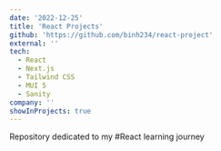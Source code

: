 ```yaml
---
date: '2022-12-25'
title: 'React Projects'
github: 'https://github.com/binh234/react-project'
external: ''
tech:
  - React
  - Next.js
  - Tailwind CSS
  - MUI 5
  - Sanity
company: ''
showInProjects: true
---
```


Repository dedicated to my #React learning journey
